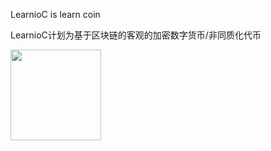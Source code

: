 LearnioC is learn coin

LearnioC计划为基于区块链的客观的加密数字货币/非同质化代币

<a href="#">
  <img width="145" height="145" src="mDrivEngine/learnioc.png" >
</a>

